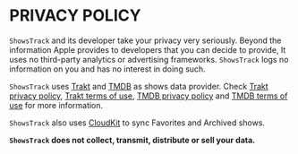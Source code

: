 # PRIVACY POLICY

`ShowsTrack` and its developer take your privacy very seriously. Beyond the information Apple provides to developers that you can decide to provide, It uses no third-party analytics or advertising frameworks. `ShowsTrack` logs no information on you and has no interest in doing such. 

`ShowsTrack` uses [Trakt](https://trakt.tv) and [TMDB](https://www.themoviedb.org) as shows data provider. Check [Trakt privacy policy](https://trakt.tv/privacy), [Trakt terms of use](https://trakt.tv/terms), [TMDB privacy policy](https://www.themoviedb.org/privacy-policy) and [TMDB terms of use](https://www.themoviedb.org/terms-of-use) for more information.

`ShowsTrack` also uses [CloudKit](https://developer.apple.com/icloud/cloudkit/) to sync Favorites and Archived shows.

**`ShowsTrack` does not collect, transmit, distribute or sell your data.**
